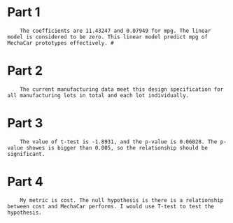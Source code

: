 #  Part 1 
        The coefficients are 11.43247 and 0.07949 for mpg. The linear model is considered to be zero. This linear model predict mpg of MechaCar prototypes effectively. #
# Part 2 
        The current manufacturing data meet this design specification for all manufacturing lots in total and each lot individually. 
# Part 3 
        The value of t-test is -1.8931, and the p-value is 0.06028. The p-value showes is bigger than 0.005, so the relationship should be significant. 
# Part 4
        My metric is cost. The null hypothesis is there is a relationship between cost and MechaCar performs. I would use T-test to test the hypothesis.
